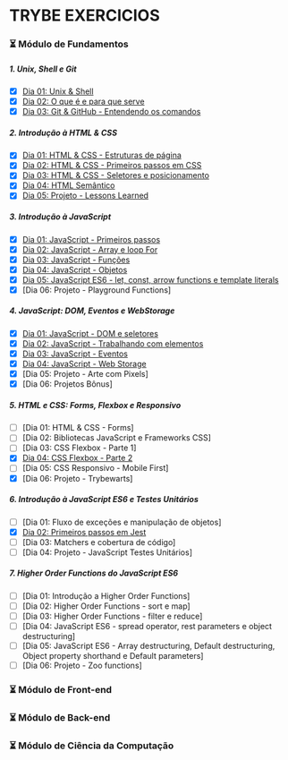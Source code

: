 # TRYBE EXERCICIOS 

### :hourglass_flowing_sand: Módulo de Fundamentos

##### 1. Unix, Shell e Git
- [X] [Dia 01: Unix & Shell](https://github.com/zstgar/TRYBE/tree/fundamentos/1.1)
- [X] [Dia 02: O que é e para que serve](https://github.com/zstgar/TRYBE/tree/fundamentos/1.2)
- [X] [Dia 03: Git & GitHub - Entendendo os comandos](https://github.com/zstgar/TRYBE/tree/fundamentos/1.3)
##### 2. Introdução à HTML & CSS 
- [X] [Dia 01: HTML & CSS - Estruturas de página](https://github.com/zstgar/TRYBE/tree/fundamentos/2.1)
- [X] [Dia 02: HTML & CSS - Primeiros passos em CSS](https://github.com/zstgar/TRYBE/tree/fundamentos/2.2) 
- [X] [Dia 03: HTML & CSS - Seletores e posicionamento](https://github.com/zstgar/TRYBE/tree/fundamentos/2.3)
- [X] [Dia 04: HTML Semântico](https://github.com/zstgar/TRYBE/tree/fundamentos/2.4)
- [X] [Dia 05: Projeto - Lessons Learned](https://github.com/zstgar/TRYBE/tree/fundamentos/2.5) 

##### 3. Introdução à JavaScript
- [X] [Dia 01: JavaScript - Primeiros passos](https://github.com/zstgar/TRYBE/tree/fundamentos/3.1)
- [X] [Dia 02: JavaScript - Array e loop For](https://github.com/zstgar/TRYBE/tree/fundamentos/3.2)
- [X] [Dia 03: JavaScript - Funções](https://github.com/zstgar/TRYBE/tree/fundamentos/3.3)
- [X] [Dia 04: JavaScript - Objetos](https://github.com/zstgar/TRYBE/tree/fundamentos/3.4) 
- [X] [Dia 05: JavaScript ES6 - let, const, arrow functions e template literals](https://github.com/zstgar/TRYBE/tree/fundamentos/3.5)
- [X] [Dia 06: Projeto - Playground Functions]

##### 4. JavaScript: DOM, Eventos e WebStorage
- [X] [Dia 01: JavaScript - DOM e seletores](https://github.com/zstgar/TRYBE/tree/fundamentos/4.1)  
- [X] [Dia 02: JavaScript - Trabalhando com elementos](https://github.com/zstgar/TRYBE/tree/fundamentos/4.2)  
- [X] [Dia 03: JavaScript - Eventos](https://github.com/zstgar/TRYBE/tree/fundamentos/4.3) 
- [X] [Dia 04: JavaScript - Web Storage](https://github.com/zstgar/TRYBE/tree/fundamentos/4.4)  
- [X] [Dia 05: Projeto - Arte com Pixels] 
- [X] [Dia 06: Projetos Bônus]

##### 5. HTML e CSS: Forms, Flexbox e Responsivo
- [ ] [Dia 01: HTML & CSS - Forms]  
- [ ] [Dia 02: Bibliotecas JavaScript e Frameworks CSS] 
- [ ] [Dia 03: CSS Flexbox - Parte 1]  
- [X] [Dia 04: CSS Flexbox - Parte 2](https://github.com/zstgar/TRYBE/tree/fundamentos/5.4)  
- [ ] [Dia 05: CSS Responsivo - Mobile First]   
- [X] [Dia 06: Projeto - Trybewarts]    

##### 6. Introdução à JavaScript ES6 e Testes Unitários
- [ ] [Dia 01: Fluxo de exceções e manipulação de objetos]   
- [X] [Dia 02: Primeiros passos em Jest](https://github.com/zstgar/TRYBE/tree/fundamentos/6.2)
- [ ] [Dia 03: Matchers e cobertura de código]   
- [ ] [Dia 04: Projeto - JavaScript Testes Unitários]    

##### 7. Higher Order Functions do JavaScript ES6
- [ ] [Dia 01: Introdução a Higher Order Functions]    
- [ ] [Dia 02: Higher Order Functions - sort e map]    
- [ ] [Dia 03: Higher Order Functions - filter e reduce]   
- [ ] [Dia 04: JavaScript ES6 - spread operator, rest parameters e object destructuring]   
- [ ] [Dia 05: JavaScript ES6 - Array destructuring, Default destructuring, Object property shorthand e Default parameters]    
- [ ] [Dia 06: Projeto - Zoo functions]    

### :hourglass_flowing_sand: Módulo de Front-end
### :hourglass_flowing_sand: Módulo de Back-end
### :hourglass_flowing_sand: Módulo de Ciência da Computação
